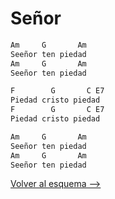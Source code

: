 # Señor

```bash
Am     G       Am
Seeñor ten piedad
Am     G       Am
Seeñor ten piedad

F        G       C E7
Piedad cristo piedad
F        G       C E7
Piedad cristo piedad

Am     G       Am
Seeñor ten piedad
Am     G       Am
Seeñor ten piedad

```

[Volver al esquema -->](../index.md)

